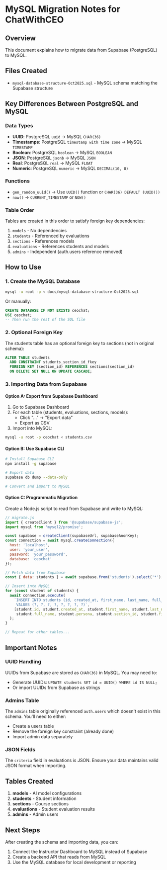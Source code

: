 # MySQL Migration Notes for ChatWithCEO

## Overview
This document explains how to migrate data from Supabase (PostgreSQL) to MySQL.

## Files Created
- `mysql-database-structure-Oct2025.sql` - MySQL schema matching the Supabase structure

## Key Differences Between PostgreSQL and MySQL

### Data Types
- **UUID**: PostgreSQL `uuid` → MySQL `CHAR(36)`
- **Timestamps**: PostgreSQL `timestamp with time zone` → MySQL `TIMESTAMP`
- **Boolean**: PostgreSQL `boolean` → MySQL `BOOLEAN` 
- **JSON**: PostgreSQL `jsonb` → MySQL `JSON`
- **Real**: PostgreSQL `real` → MySQL `FLOAT`
- **Numeric**: PostgreSQL `numeric` → MySQL `DECIMAL(10, 8)`

### Functions
- `gen_random_uuid()` → Use `UUID()` function or `CHAR(36) DEFAULT (UUID())`
- `now()` → `CURRENT_TIMESTAMP` or `NOW()`

### Table Order
Tables are created in this order to satisfy foreign key dependencies:
1. `models` - No dependencies
2. `students` - Referenced by evaluations
3. `sections` - References models
4. `evaluations` - References students and models
5. `admins` - Independent (auth.users reference removed)

## How to Use

### 1. Create the MySQL Database
```bash
mysql -u root -p < docs/mysql-database-structure-Oct2025.sql
```

Or manually:
```sql
CREATE DATABASE IF NOT EXISTS ceochat;
USE ceochat;
-- Then run the rest of the SQL file
```

### 2. Optional Foreign Key
The students table has an optional foreign key to sections (not in original schema):
```sql
ALTER TABLE students
  ADD CONSTRAINT students_section_id_fkey 
  FOREIGN KEY (section_id) REFERENCES sections(section_id) 
  ON DELETE SET NULL ON UPDATE CASCADE;
```

### 3. Importing Data from Supabase

#### Option A: Export from Supabase Dashboard
1. Go to Supabase Dashboard
2. For each table (students, evaluations, sections, models):
   - Click "..." → "Export data"
   - Export as CSV
3. Import into MySQL:
```bash
mysql -u root -p ceochat < students.csv
```

#### Option B: Use Supabase CLI
```bash
# Install Supabase CLI
npm install -g supabase

# Export data
supabase db dump --data-only

# Convert and import to MySQL
```

#### Option C: Programmatic Migration
Create a Node.js script to read from Supabase and write to MySQL:

```javascript
// migrate.js
import { createClient } from '@supabase/supabase-js';
import mysql from 'mysql2/promise';

const supabase = createClient(supabaseUrl, supabaseAnonKey);
const connection = await mysql.createConnection({
  host: 'localhost',
  user: 'your_user',
  password: 'your_password',
  database: 'ceochat'
});

// Fetch data from Supabase
const { data: students } = await supabase.from('students').select('*');

// Insert into MySQL
for (const student of students) {
  await connection.execute(
    `INSERT INTO students (id, created_at, first_name, last_name, full_name, persona, section_id, finished_at) 
     VALUES (?, ?, ?, ?, ?, ?, ?, ?)`,
    [student.id, student.created_at, student.first_name, student.last_name, 
     student.full_name, student.persona, student.section_id, student.finished_at]
  );
}

// Repeat for other tables...
```

## Important Notes

### UUID Handling
UUIDs from Supabase are stored as `CHAR(36)` in MySQL. You may need to:
- Generate UUIDs: `UPDATE students SET id = UUID() WHERE id IS NULL;`
- Or import UUIDs from Supabase as strings

### Admins Table
The `admins` table originally referenced `auth.users` which doesn't exist in this schema. You'll need to either:
- Create a users table
- Remove the foreign key constraint (already done)
- Import admin data separately

### JSON Fields
The `criteria` field in evaluations is JSON. Ensure your data maintains valid JSON format when importing.

## Tables Created

1. **models** - AI model configurations
2. **students** - Student information
3. **sections** - Course sections
4. **evaluations** - Student evaluation results
5. **admins** - Admin users

## Next Steps

After creating the schema and importing data, you can:
1. Connect the Instructor Dashboard to MySQL instead of Supabase
2. Create a backend API that reads from MySQL
3. Use the MySQL database for local development or reporting

